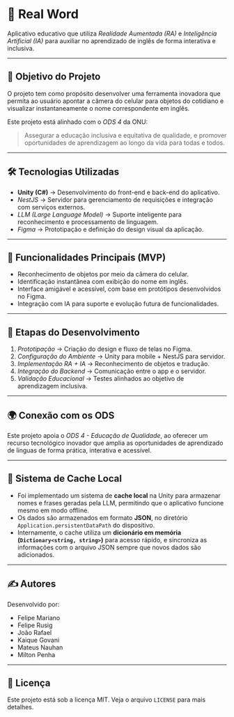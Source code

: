 # 📱 Real Word 

Aplicativo educativo que utiliza *Realidade Aumentada (RA)* e *Inteligência Artificial (IA)* para auxiliar no aprendizado de inglês de forma interativa e inclusiva.  

---

## 🎯 Objetivo do Projeto  
O projeto tem como propósito desenvolver uma ferramenta inovadora que permita ao usuário apontar a câmera do celular para objetos do cotidiano e visualizar instantaneamente o nome correspondente em inglês.  

Este projeto está alinhado com o *ODS 4* da ONU:  
> Assegurar a educação inclusiva e equitativa de qualidade, e promover oportunidades de aprendizagem ao longo da vida para todas e todos.  

---

## 🛠️ Tecnologias Utilizadas  
- **Unity (C#)** → Desenvolvimento do front-end e back-end do aplicativo.  
- *NestJS* → Servidor para gerenciamento de requisições e integração com serviços externos.  
- *LLM (Large Language Model)* → Suporte inteligente para reconhecimento e processamento de linguagem.  
- *Figma* → Prototipação e definição do design visual da aplicação.  

---

## 📌 Funcionalidades Principais (MVP)  
- Reconhecimento de objetos por meio da câmera do celular.  
- Identificação instantânea com exibição do nome em inglês.  
- Interface amigável e acessível, com base em protótipos desenvolvidos no Figma.  
- Integração com IA para suporte e evolução futura de funcionalidades.  

---

## 🚀 Etapas do Desenvolvimento  
1. *Prototipação* → Criação do design e fluxo de telas no Figma.  
2. *Configuração do Ambiente* → Unity para mobile + NestJS para servidor.  
3. *Implementação RA + IA* → Reconhecimento de objetos e tradução.  
4. *Integração do Backend* → Comunicação entre o app e o servidor.  
5. *Validação Educacional* → Testes alinhados ao objetivo de aprendizagem inclusiva.  

---

## 🌍 Conexão com os ODS  
Este projeto apoia o *ODS 4 - Educação de Qualidade*, ao oferecer um recurso tecnológico inovador que amplia as oportunidades de aprendizado de línguas de forma prática, interativa e acessível.  

---

## 💾 Sistema de Cache Local  

- Foi implementado um sistema de **cache local** na Unity para armazenar nomes e frases geradas pela LLM, permitindo que o aplicativo funcione mesmo em modo offline.  
- Os dados são armazenados em formato **JSON**, no diretório `Application.persistentDataPath` do dispositivo.  
- Internamente, o cache utiliza um **dicionário em memória (`Dictionary<string, string>`)** para acesso rápido, e sincroniza as informações com o arquivo JSON sempre que novos dados são adicionados.  

---

## ✍️ Autores  
Desenvolvido por:  
- Felipe Mariano  
- Felipe Rusig  
- João Rafael  
- Kaique Govani  
- Mateus Nauhan  
- Milton Penha  

---

## 📖 Licença  
Este projeto está sob a licença MIT. Veja o arquivo `LICENSE` para mais detalhes.
